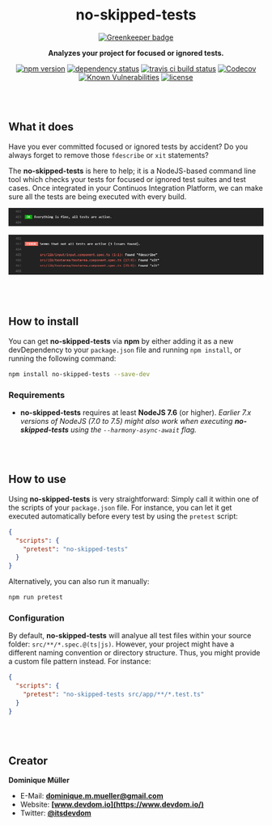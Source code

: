 <div align="center">

# no-skipped-tests

[![Greenkeeper badge](https://badges.greenkeeper.io/dominique-mueller/no-skipped-tests.svg)](https://greenkeeper.io/)

**Analyzes your project for focused or ignored tests.**

[![npm version](https://img.shields.io/npm/v/no-skipped-tests.svg?maxAge=3600&style=flat)](https://www.npmjs.com/package/no-skipped-tests)
[![dependency status](https://img.shields.io/david/dominique-mueller/no-skipped-tests.svg?maxAge=3600&style=flat)](https://david-dm.org/dominique-mueller/no-skipped-tests)
[![travis ci build status](https://img.shields.io/travis/dominique-mueller/no-skipped-tests/master.svg?maxAge=3600&style=flat)](https://travis-ci.org/dominique-mueller/no-skipped-tests)
[![Codecov](https://img.shields.io/codecov/c/github/dominique-mueller/no-skipped-tests.svg?maxAge=3600&style=flat)](https://codecov.io/gh/dominique-mueller/no-skipped-tests)
[![Known Vulnerabilities](https://snyk.io/test/github/dominique-mueller/no-skipped-tests/badge.svg)](https://snyk.io/test/github/dominique-mueller/no-skipped-tests)
[![license](https://img.shields.io/npm/l/no-skipped-tests.svg?maxAge=3600&style=flat)](https://github.com/dominique-mueller/no-skipped-tests/LICENSE)

</div>

<br><br>

## What it does

Have you ever committed focused or ignored tests by accident? Do you always forget to remove those `fdescribe` or `xit` statements?

The **no-skipped-tests** is here to help; it is a NodeJS-based command line tool which checks your tests for focused or ignored test suites and test cases. Once integrated in your Continuos Integration Platform, we can make sure all the tests are being executed with every build.

![No Skipped Tests Success Preview](/docs/preview-success.png?raw=true)

![No Skipped Tests Error Preview](/docs/preview-error.png?raw=true)

<br><br>

## How to install

You can get **no-skipped-tests** via **npm** by either adding it as a new devDependency to your `package.json` file and running
`npm install`, or running the following command:

``` bash
npm install no-skipped-tests --save-dev
```

### Requirements

- **no-skipped-tests** requires at least **NodeJS 7.6** (or higher). *Earlier 7.x versions of NodeJS (7.0 to 7.5) might also work when
executing **no-skipped-tests** using the `--harmony-async-await` flag.*

<br><br>

## How to use

Using **no-skipped-tests** is very straightforward: Simply call it within one of the scripts of your `package.json` file. For instance, you
can let it get executed automatically before every test by using the `pretest` script:

``` json
{
  "scripts": {
    "pretest": "no-skipped-tests"
  }
}
```

Alternatively, you can also run it manually:

``` bash
npm run pretest
```

### Configuration

By default, **no-skipped-tests** will analyue all test files within your source folder: `src/**/*.spec.@(ts|js)`. However, your project
might have a different naming convention or directory structure. Thus, you might provide a custom file pattern instead. For instance:

``` json
{
  "scripts": {
    "pretest": "no-skipped-tests src/app/**/*.test.ts"
  }
}
```

<br><br>

## Creator

**Dominique Müller**

- E-Mail: **[dominique.m.mueller@gmail.com](mailto:dominique.m.mueller@gmail.com)**
- Website: **[www.devdom.io](https://www.devdom.io/)**
- Twitter: **[@itsdevdom](https://twitter.com/itsdevdom)**
